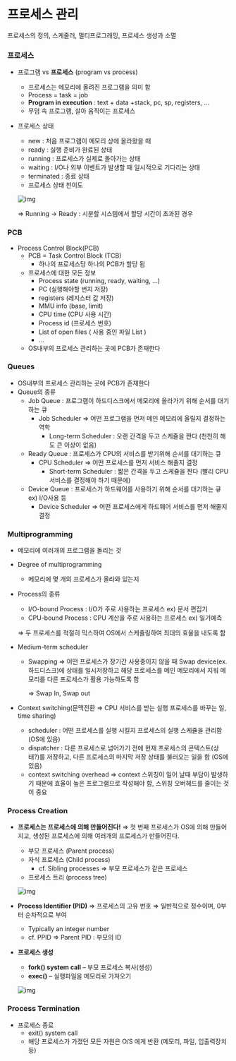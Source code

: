 # 프로세스 관리

프로세스의 정의, 스케줄러, 멀티프로그래밍, 프로세스 생성과 소멸

### 프로세스

- 프로그램 vs **프로세스** (program vs process)

  - 프로세스는 메모리에 올려진 프로그램을 의미 함
  - Process = task = job
  - **Program in execution** : text + data +stack, pc, sp, registers, ...
  - 무덤 속 프로그램, 살아 움직이는 프로세스

- 프로세스 상태

  - new : 처음 프로그램이 메모리 상에 올라왔을 때
  - ready : 실행 준비가 완료된 상태
  - running : 프로세스가 실제로 돌아가는 상태
  - waiting : I/O나 외부 이벤트가 발생할 때 일시적으로 기다리는 상태
  - terminated : 종료 상태
  - 프로세스 상태 천이도

  ![img](https://www.notion.so/image/https%3A%2F%2Fs3-us-west-2.amazonaws.com%2Fsecure.notion-static.com%2F6fc8634e-5768-44ee-ba64-4400c4715117%2FUntitled.png?table=block&id=022c75ae-49a8-4077-a947-294553224036&width=1720&cache=v2)

  ⇒ Running → Ready : 시분할 시스템에서 할당 시간이 초과된 경우

### PCB

- Process Control Block(PCB)
  - PCB = Task Control Block (TCB) 
    - 하나의 프로세스당 하나의 PCB가 할당 됨
  - 프로세스에 대한 모든 정보 
    - Process state (running, ready, waiting, ...)
    - PC (실행해야할 번지 저장)
    - registers (레지스터 값 저장)
    - MMU info (base, limit)
    - CPU time (CPU 사용 시간)
    - Process id (프로세스 번호)
    - List of open files ( 사용 중인 파일 List )
    - ...
  - OS내부의 프로세스 관리하는 곳에 PCB가 존재한다

### Queues

- OS내부의 프로세스 관리하는 곳에 PCB가 존재한다
- Queue의 종류 
  - Job Queue : 프로그램이 하드디스크에서 메모리에 올라가기 위해 순서를 대기하는 큐 
    - Job Scheduler ⇒ 어떤 프로그램을 먼저 메인 메모리에 올릴지 결정하는 역학 
      - Long-term Scheduler : 오랜 간격을 두고 스케쥴을 짠다 (천천히 해도 큰 이상이 없음)
  - Ready Queue : 프로세스가 CPU의 서비스를 받기위해 순서를 대기하는 큐 
    - CPU Scheduler ⇒ 어떤 프로세스를 먼저 서비스 해줄지 결정 
      - Short-term Scheduler : 짧은 간격을 두고 스케쥴을 짠다 (빨리 CPU 서비스를 결정해야 하기 때문에)
  - Device Queue : 프로세스가 하드웨어를 사용하기 위해 순서를 대기하는 큐 ex) I/O사용 등 
    - Device Scheduler ⇒ 어떤 프로세스에게 하드웨어 서비스를 먼저 해줄지 결정

### Multiprogramming

- 메모리에 여러개의 프로그램을 돌리는 것

- Degree of multiprogramming

  - 메모리에 몇 개의 프로세스가 올라와 있는지

- Process의 종류

  - I/O-bound Process : I/O가 주로 사용하는 프로세스 ex) 문서 편집기
  - CPU-bound Process : CPU 계산을 주로 사용하는 프로세스 ex) 일기예측

  ⇒ 두 프로세스를 적절히 믹스하여 OS에서 스케쥴링하여 최대의 효율을 내도록 함

- Medium-term scheduler

  - Swapping ⇒ 어떤 프로세스가 장기간 사용중이지 않을 때 Swap device(ex.하드디스크)에 상태를 일시저장하고 해당 프로세스를 메인 메모리에서 지워 메모리를 다른 프로세스가 활용 가능하도록 함

    ⇒ Swap In, Swap out

- Context switching(문맥전환 ⇒ CPU 서비스를 받는 실행 프로세스를 바꾸는 일, time sharing)

  - scheduler : 어떤 프로세스를 실행 시킬지 프로세스의 실행 스케쥴을 관리함 (OS에 있음)
  - dispatcher : 다른 프로세스로 넘어가기 전에 현재 프로세스의 콘텍스트(상태?)를 저장하고, 다른 프로세스의 마지막 저장 상태를 불러오는 일을 함 (OS에 있음)
  - context switching overhead ⇒ context 스위칭이 일어 날때 부담이 발생하기 때문에 효율이 높은 프로그램으로 작성해야 함, 스위칭 오버헤드를 줄이는 것이 중요



### Process Creation

- **프로세스는 프로세스에 의해 만들어진다!** ⇒ 첫 번째 프로세스가 OS에 의해 만들어지고, 생성된 프로세스에 의해 여러개의 프로세스가 만들어진다.

  - 부모 프로세스 (Parent process)
  - 자식 프로세스 (Child process) 
    - cf. Sibling processes ⇒ 부모 프로세스가 같은 프로세스
  - 프로세스 트리 (process tree)

  ![img](https://www.notion.so/image/https%3A%2F%2Fs3-us-west-2.amazonaws.com%2Fsecure.notion-static.com%2F13e27802-8b1a-4b56-9db6-a1840da0e72a%2FUntitled.png?table=block&id=2ae2152a-fba9-4e71-a1a2-af95f1dd48eb&width=800&cache=v2)

- **Process Identifier (PID)** ⇒ 프로세스의 고유 번호 ⇒ 일반적으로 정수이며, 0부터 순차적으로 부여

  - Typically an integer number
  - cf. PPID ⇒ Parent PID : 부모의 ID

- **프로세스 생성**

  - **fork() system call** – 부모 프로세스 복사(생성)
  - **exec()** – 실행파일을 메모리로 가져오기

  ![img](https://www.notion.so/image/https%3A%2F%2Fs3-us-west-2.amazonaws.com%2Fsecure.notion-static.com%2F1db65cd5-88ca-4b39-9627-db971ee57909%2FUntitled.png?table=block&id=a96d7591-81b7-4b91-b1df-b089c48fccc8&width=1340&cache=v2)

### Process Termination

- 프로세스 종료
  - exit() system call
  - 해당 프로세스가 가졌던 모든 자원은 O/S 에게 반환 (메모리, 파일, 입출력장치 등)